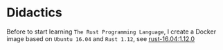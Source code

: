 # Didactics

Before to start learning `The Rust Programming Language`,  I create a Docker image based on `Ubuntu 16.04` and `Rust 1.12`, see [rust-16.04:1.12.0](https://hub.docker.com/r/pasquinis/rust-16.04/)
